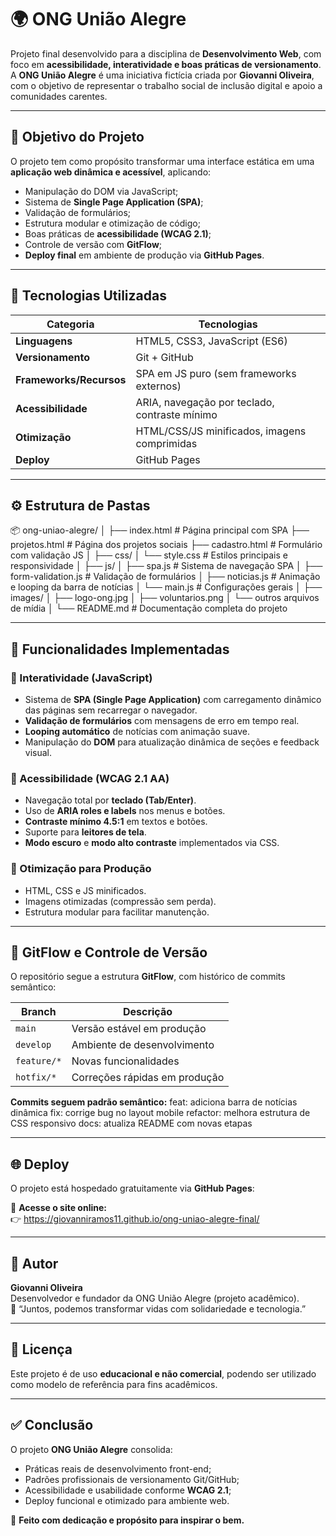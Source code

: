 # 🌍 ONG União Alegre

Projeto final desenvolvido para a disciplina de **Desenvolvimento Web**, com foco em **acessibilidade, interatividade e boas práticas de versionamento**.  
A **ONG União Alegre** é uma iniciativa fictícia criada por **Giovanni Oliveira**, com o objetivo de representar o trabalho social de inclusão digital e apoio a comunidades carentes.

---

## 🧭 Objetivo do Projeto

O projeto tem como propósito transformar uma interface estática em uma **aplicação web dinâmica e acessível**, aplicando:
- Manipulação do DOM via JavaScript;
- Sistema de **Single Page Application (SPA)**;
- Validação de formulários;
- Estrutura modular e otimização de código;
- Boas práticas de **acessibilidade (WCAG 2.1)**;
- Controle de versão com **GitFlow**;
- **Deploy final** em ambiente de produção via **GitHub Pages**.

---

## 🧩 Tecnologias Utilizadas

| Categoria | Tecnologias |
|------------|--------------|
| **Linguagens** | HTML5, CSS3, JavaScript (ES6) |
| **Versionamento** | Git + GitHub |
| **Frameworks/Recursos** | SPA em JS puro (sem frameworks externos) |
| **Acessibilidade** | ARIA, navegação por teclado, contraste mínimo |
| **Otimização** | HTML/CSS/JS minificados, imagens comprimidas |
| **Deploy** | GitHub Pages |

---

## ⚙️ Estrutura de Pastas

📦 ong-uniao-alegre/
│
├── index.html # Página principal com SPA
├── projetos.html # Página dos projetos sociais
├── cadastro.html # Formulário com validação JS
│
├── css/
│ └── style.css # Estilos principais e responsividade
│
├── js/
│ ├── spa.js # Sistema de navegação SPA
│ ├── form-validation.js # Validação de formulários
│ ├── noticias.js # Animação e looping da barra de notícias
│ └── main.js # Configurações gerais
│
├── images/
│ ├── logo-ong.jpg
│ ├── voluntarios.png
│ └── outros arquivos de mídia
│
└── README.md # Documentação completa do projeto


---

## 🚀 Funcionalidades Implementadas

### 🔹 Interatividade (JavaScript)
- Sistema de **SPA (Single Page Application)** com carregamento dinâmico das páginas sem recarregar o navegador.
- **Validação de formulários** com mensagens de erro em tempo real.
- **Looping automático** de notícias com animação suave.
- Manipulação do **DOM** para atualização dinâmica de seções e feedback visual.

### 🔹 Acessibilidade (WCAG 2.1 AA)
- Navegação total por **teclado (Tab/Enter)**.
- Uso de **ARIA roles e labels** nos menus e botões.
- **Contraste mínimo 4.5:1** em textos e botões.
- Suporte para **leitores de tela**.
- **Modo escuro** e **modo alto contraste** implementados via CSS.

### 🔹 Otimização para Produção
- HTML, CSS e JS minificados.
- Imagens otimizadas (compressão sem perda).
- Estrutura modular para facilitar manutenção.

---

## 🔁 GitFlow e Controle de Versão

O repositório segue a estrutura **GitFlow**, com histórico de commits semântico:

| Branch | Descrição |
|--------|------------|
| `main` | Versão estável em produção |
| `develop` | Ambiente de desenvolvimento |
| `feature/*` | Novas funcionalidades |
| `hotfix/*` | Correções rápidas em produção |

**Commits seguem padrão semântico:**
feat: adiciona barra de notícias dinâmica
fix: corrige bug no layout mobile
refactor: melhora estrutura de CSS responsivo
docs: atualiza README com novas etapas


---

## 🌐 Deploy

O projeto está hospedado gratuitamente via **GitHub Pages**:

🔗 **Acesse o site online:**  
👉 https://giovanniramos11.github.io/ong-uniao-alegre-final/



---

## 🧠 Autor

**Giovanni Oliveira**  
Desenvolvedor e fundador da ONG União Alegre (projeto acadêmico).  
💬 “Juntos, podemos transformar vidas com solidariedade e tecnologia.”

---

## 🧾 Licença

Este projeto é de uso **educacional e não comercial**, podendo ser utilizado como modelo de referência para fins acadêmicos.

---

## ✅ Conclusão

O projeto **ONG União Alegre** consolida:
- Práticas reais de desenvolvimento front-end;
- Padrões profissionais de versionamento Git/GitHub;
- Acessibilidade e usabilidade conforme **WCAG 2.1**;
- Deploy funcional e otimizado para ambiente web.

🩵 **Feito com dedicação e propósito para inspirar o bem.**
